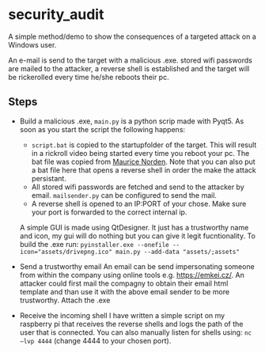 # security_audit
A simple method/demo to show the consequences of a targeted attack on a Windows user.

An e-mail is send to the target with a malicious .exe. stored wifi passwords are mailed to the attacker, a reverse shell is established and the target will be rickerolled every time he/she reboots their pc.


## Steps
* Build a malicious .exe, `main.py` is a python scrip made with Pyqt5. As soon as you start the script the following happens:
    * `script.bat` is copied to the startupfolder of the target. This will result in a rickroll video being started every time you reboot your pc. The bat file was copied from [Maurice Norden](https://github.com/MauriceNorden/rick-roll "MauriceNorden").
    Note that you can also put a bat file here that opens a reverse shell in order the make the attack persistant.
    * All stored wifi passwords are fetched and send to the attacker by email. `mailsender.py` can be configured to send the mail.
    * A reverse shell is opened to an IP:PORT of your chose. Make sure your port is forwarded to the correct internal ip.
    
  A simple GUI is made using QtDesigner. It just has a trustworthy name and icon, my gui will do nothing but you can give it legit fucntionality.
  To build the .exe run:
  `pyinstaller.exe --onefile --icon="assets/drivepng.ico" main.py --add-data "assets/;assets"`
 * Send a trustworthy email 
    An email can be send impersonating someone from within the company using online tools e.g. <https://emkei.cz/>. 
    An attacker could first mail the compagny to obtain their email html template and than use it with the above email sender to be more trustworthy.
    Attach the .exe
    
    
 * Receive the incoming shell
  I have written a simple script on my raspberry pi that receives the reverse shells and logs the path of the user that is connected. You can also manually listen for shells using:
  `nc –lvp 4444` (change 4444 to your chosen port).
